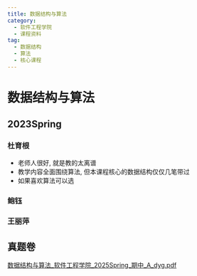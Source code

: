 ```yaml
---
title: 数据结构与算法
category:
  - 软件工程学院
  - 课程资料
tag:
  - 数据结构
  - 算法
  - 核心课程
---
```


# 数据结构与算法

## 2023Spring
### 杜育根
- 老师人很好, 就是教的太离谱
- 教学内容全面围绕算法, 但本课程核心的数据结构仅仅几笔带过
- 如果喜欢算法可以选

### 鲍钰
### 王丽萍

## 真题卷

[数据结构与算法_软件工程学院_2025Spring_期中_A_dyg.pdf](../res/%E8%BD%AF%E4%BB%B6%E5%B7%A5%E7%A8%8B%E5%AD%A6%E9%99%A2/%E6%95%B0%E6%8D%AE%E7%BB%93%E6%9E%84%E4%B8%8E%E7%AE%97%E6%B3%95/%E7%9C%9F%E9%A2%98%E5%8D%B7/%E6%95%B0%E6%8D%AE%E7%BB%93%E6%9E%84%E4%B8%8E%E7%AE%97%E6%B3%95_%E8%BD%AF%E4%BB%B6%E5%B7%A5%E7%A8%8B%E5%AD%A6%E9%99%A2_2025Spring_%E6%9C%9F%E4%B8%AD_A_dyg.pdf)
    